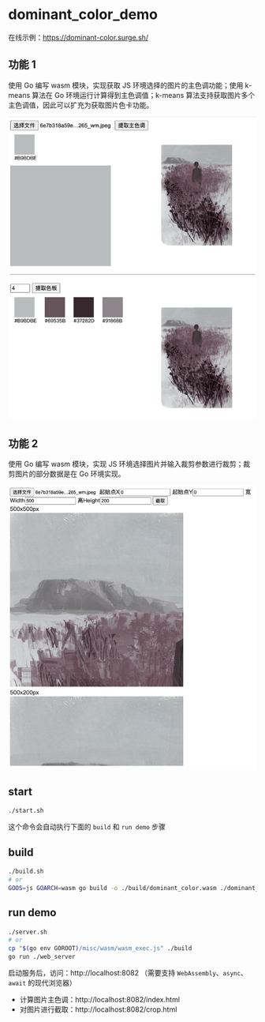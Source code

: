 # dominant_color_demo

在线示例：https://dominant-color.surge.sh/

## 功能 1

使用 Go 编写 wasm 模块，实现获取 JS 环境选择的图片的主色调功能；使用 k-means 算法在 Go 环境运行计算得到主色调值；k-means 算法支持获取图片多个主色调值，因此可以扩充为获取图片色卡功能。

![img_01.jpg](assets/img_01.jpg)

## 功能 2

使用 Go 编写 wasm 模块，实现 JS 环境选择图片并输入裁剪参数进行裁剪；裁剪图片的部分数据是在 Go 环境实现。

![img_02.jpg](assets/img_02.jpg)

## start

```bash
./start.sh
```

这个命令会自动执行下面的 `build` 和 `run demo` 步骤

## build

```bash
./build.sh
# or
GOOS=js GOARCH=wasm go build -o ./build/dominant_color.wasm ./dominant_color
```

## run demo

```bash
./server.sh
# or
cp "$(go env GOROOT)/misc/wasm/wasm_exec.js" ./build
go run ./web_server
```

启动服务后，访问：http://localhost:8082 （需要支持 `WebAssembly`、`async`、`await` 的现代浏览器）

- 计算图片主色调：http://localhost:8082/index.html
- 对图片进行截取：http://localhost:8082/crop.html
